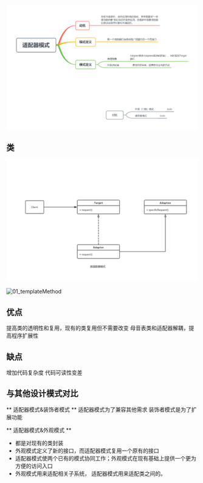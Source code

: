
  ![01_templateMethod](../../../../images/adaptor.png)

## 类
  ![01_templateMethod](../../../../images/class_adaptor.jpg)

  ![01_templateMethod](../../../../images/object_adapter.jpg)

 
## 优点
提高类的透明性和复用，现有的类复用但不需要改变
母音表类和适配器解耦，提高程序扩展性
## 缺点
增加代码复杂度
代码可读性变差

## 与其他设计模式对比
** 适配器模式&装饰者模式 ** 
适配器模式为了兼容其他需求
装饰者模式是为了扩展功能

** 适配器模式&外观模式 **
* 都是对现有的类封装
* 外观模式定义了新的接口，而适配器模式复用一个原有的接口
* 适配器模式使两个已有的模式协同工作；外观模式在现有基础上提供一个更为方便的访问入口
* 外观模式用来适配相关子系统， 适配器模式用来适配类之间的。
